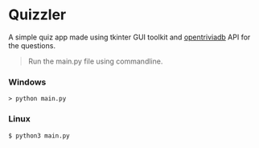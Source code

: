 # Quizzler

A simple quiz app made using tkinter GUI toolkit and [opentriviadb](https://opentdb.com/) API for the questions.

> Run the main.py file using commandline.

### Windows
```
> python main.py
```

### Linux
```
$ python3 main.py
```
